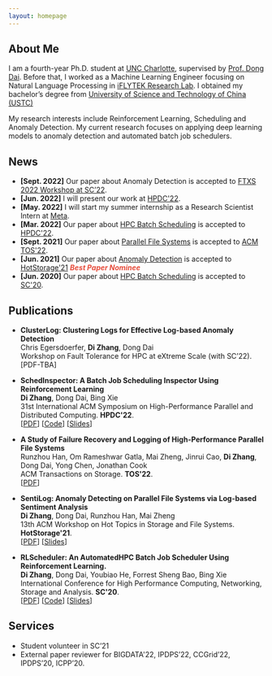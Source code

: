 ```yaml
---
layout: homepage
---
```


## About Me

I am a fourth-year Ph.D. student at [UNC Charlotte](https://www.charlotte.edu/), supervised by [Prof. Dong Dai](https://daidong.github.io/). Before that, I worked as a Machine Learning Engineer focusing on Natural Language Processing in [iFLYTEK Research Lab](http://www.iflytek.com/en/). I obtained my bachelor’s degree from [University of Science and Technology of China (USTC)](https://en.ustc.edu.cn/)

My research interests include Reinforcement Learning, Scheduling and Anomaly Detection. My current research focuses on applying deep learning models to anomaly detection and automated batch job schedulers.


## News

- **[Sept. 2022]** Our paper about Anomaly Detection is accepted to [FTXS 2022 Workshop at SC’22](https://sc22.supercomputing.org/).
- **[Jun. 2022]** I will present our work at [HPDC'22](https://www.hpdc.org/2022/).
- **[May. 2022]** I will start my summer internship as a Research Scientist Intern at [Meta](https://about.meta.com/).
- **[Mar. 2022]** Our paper about [HPC Batch Scheduling](https://dl.acm.org/doi/10.1145/3502181.3531470) is accepted to [HPDC'22](https://www.hpdc.org/2022/). 
- **[Sept. 2021]** Our paper about [Parallel File Systems](https://webpages.charlotte.edu/ddai/papers/tos-pfs-2022.pdf) is accepted to [ACM TOS'22](https://dl.acm.org/journal/tos). 
- **[Jun. 2021]** Our paper about [Anomaly Detection](https://dl.acm.org/doi/abs/10.1145/3465332.3470873) is accepted to [HotStorage'21](https://www.hotstorage.org/2021/) <strong><i style="color:#e74d3c">Best Paper Nominee</i></strong>
- **[Jun. 2020]** Our paper about [HPC Batch Scheduling](https://ieeexplore.ieee.org/abstract/document/9355253) is accepted to [SC'20](https://sc20.supercomputing.org/).

## Publications


- **ClusterLog: Clustering Logs for Effective Log-based Anomaly Detection**
  <br>
 Chris Egersdoerfer, **Di Zhang**, Dong Dai
  <br>
Workshop on Fault Tolerance for HPC at eXtreme Scale (with SC’22).
  <br>
  [PDF-TBA]

- **SchedInspector: A Batch Job Scheduling Inspector Using Reinforcement Learning**
  <br>
  **Di Zhang**, Dong Dai, Bing Xie
  <br>
  31st International ACM Symposium on High-Performance Parallel and Distributed Computing. **HPDC'22**.
  <br>
  [[PDF](https://webpages.charlotte.edu/ddai/papers/dong-hpdc-schedinspector-22.pdf)] [[Code](https://github.com/DIR-LAB/SchedInspector)] [[Slides](https://webpages.charlotte.edu/ddai/papers/schedinspector-hpdc22-pub.pptx)]

- **A Study of Failure Recovery and Logging of High-Performance Parallel File Systems**
  <br>
  Runzhou Han, Om Rameshwar Gatla, Mai Zheng, Jinrui Cao, **Di Zhang**, Dong Dai, Yong Chen, Jonathan Cook
  <br>
  ACM Transactions on Storage. **TOS'22**.
  <br>
  [[PDF](https://webpages.charlotte.edu/ddai/papers/tos-pfs-2022.pdf)]

- **SentiLog: Anomaly Detecting on Parallel File Systems via Log-based Sentiment Analysis**
  <br>
  **Di Zhang**, Dong Dai, Runzhou Han, Mai Zheng
  <br>
  13th ACM Workshop on Hot Topics in Storage and File Systems. **HotStorage'21**.
  <br>
  [[PDF](https://dl.acm.org/doi/10.1145/3465332.3470873)] [[Slides](https://webpages.charlotte.edu/ddai/papers/SentiLog_hotstorage_slides.pdf)]

- **RLScheduler: An AutomatedHPC Batch Job Scheduler Using Reinforcement Learning.**
  <br>
  **Di Zhang**, Dong Dai, Youbiao He, Forrest Sheng Bao, Bing Xie
  <br>
  International Conference for High Performance Computing, Networking, Storage and Analysis. **SC'20**.
  <br>
  [[PDF](https://webpages.charlotte.edu/ddai/papers/dong-sc-20.pdf)] [[Code](https://github.com/DIR-LAB/deep-batch-scheduler)] [[Slides](https://webpages.charlotte.edu/ddai/papers/RLScheduler_Di_slides.pdf)]

## Services

- Student volunteer in SC’21
- External paper reviewer for BIGDATA'22, IPDPS’22, CCGrid’22, IPDPS’20, ICPP’20.
